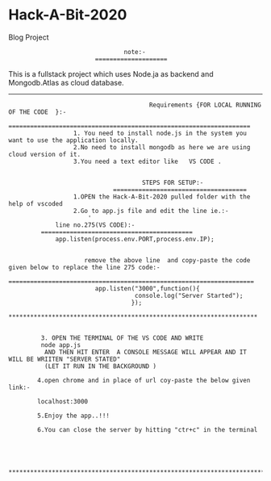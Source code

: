 # Hack-A-Bit-2020
Blog Project
 
                                    note:-
                            ====================
This is  a fullstack project which uses Node.ja as backend and Mongodb.Atlas as cloud database.

*********************************************************************


                                           Requirements {FOR LOCAL RUNNING OF THE CODE  }:-
                                    ===================================================================
                      1. You need to install node.js in the system you want to use the application locally.
                      2.No need to install mongodb as here we are using cloud version of it.
                      3.You need a text editor like   VS CODE .
                      
                      
                                         STEPS FOR SETUP:-
                                 =====================================
                      1.OPEN the Hack-A-Bit-2020 pulled folder with the help of vscoded
                      2.Go to app.js file and edit the line ie.:-
                          '
                 line no.275(VS CODE):-    
             ========================================== 
                 app.listen(process.env.PORT,process.env.IP);
                         
                         
                         remove the above line  and copy-paste the code given below to replace the line 275 code:-
                     ====================================================================       
                            app.listen("3000",function(){
	                                   console.log("Server Started");
                                      });
                        *********************************************************************        
                     
                     
             3. OPEN THE TERMINAL OF THE VS CODE AND WRITE 
             node app.js 
              AND THEN HIT ENTER  A CONSOLE MESSAGE WILL APPEAR AND IT WILL BE WRIITEN "SERVER STATED"
              (LET IT RUN IN THE BACKGROUND )
            
            4.open chrome and in place of url coy-paste the below given link:-
            
            localhost:3000
            
            5.Enjoy the app..!!!
            
            6.You can close the server by hitting "ctr+c" in the terminal
                                    
                                    
                                    
                                    
                 *******************************************************************************
